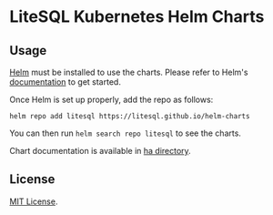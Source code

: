 # LiteSQL Kubernetes Helm Charts

## Usage

[Helm](https://helm.sh) must be installed to use the charts.
Please refer to Helm's [documentation](https://helm.sh/docs/) to get started.

Once Helm is set up properly, add the repo as follows:

```console
helm repo add litesql https://litesql.github.io/helm-charts
```

You can then run `helm search repo litesql` to see the charts.

<!-- Keep full URL links to repo files because this README syncs from main to gh-pages.  -->
Chart documentation is available in [ha directory](https://github.com/litesql/helm-charts/blob/main/charts/ha/README.md).

## License

<!-- Keep full URL links to repo files because this README syncs from main to gh-pages.  -->
[MIT License](https://github.com/litesql/helm-charts/blob/main/LICENSE).
